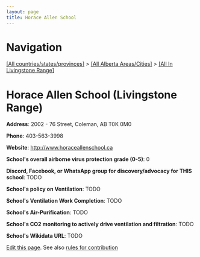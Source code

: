 ```yaml
---
layout: page
title: Horace Allen School
---
```

# Navigation

[[All countries/states/provinces]](../../..) > [[All Alberta Areas/Cities]](../..) > [[All In Livingstone Range]](..)

# Horace Allen School (Livingstone Range)

**Address**: 2002 - 76 Street, Coleman, AB T0K 0M0

**Phone**: 403-563-3998

**Website**: <http://www.horaceallenschool.ca>

**School's overall airborne virus protection grade (0-5)**: 0

**Discord, Facebook, or WhatsApp group for discovery/advocacy for THIS school**: TODO

**School's policy on Ventilation**: TODO

**School's Ventilation Work Completion**: TODO

**School's Air-Purification**: TODO

**School's CO2 monitoring to actively drive ventilation and filtration**: TODO

**School's Wikidata URL**: TODO


[Edit this page](https://github.com/ventilate-schools/AB/edit/main/./Livingstone_Range/Horace_Allen_School.md). See also [rules for contribution](../../../contribution-rules/)